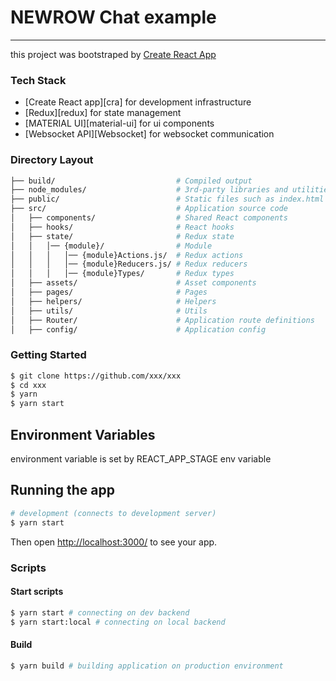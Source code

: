 # NEWROW Chat example

---

this project was bootstraped by [Create React App](https://create-react-app.dev/)

### Tech Stack

- [Create React app][cra] for development infrastructure
- [Redux][redux] for state management
- [MATERIAL UI][material-ui] for ui components
- [Websocket API][Websocket] for websocket communication

### Directory Layout

```bash
├── build/                           # Compiled output
├── node_modules/                    # 3rd-party libraries and utilities
├── public/                          # Static files such as index.html etc.
├── src/                             # Application source code
│   ├── components/                  # Shared React components
│   ├── hooks/                       # React hooks
│   ├── state/                       # Redux state
│   │   │── {module}/                # Module
│   │   │   │── {module}Actions.js/  # Redux actions
│   │   │   │── {module}Reducers.js/ # Redux reducers
│   │   │   │── {module}Types/       # Redux types
│   ├── assets/                      # Asset components
│   ├── pages/                       # Pages
│   ├── helpers/                     # Helpers 
│   ├── utils/                       # Utils 
│   ├── Router/                      # Application route definitions
│   ├── config/                      # Application config
```

### Getting Started

```bash
$ git clone https://github.com/xxx/xxx
$ cd xxx
$ yarn
$ yarn start
```

## Environment Variables

environment variable is set by REACT_APP_STAGE env variable

## Running the app

```bash
# development (connects to development server)
$ yarn start
```

Then open [http://localhost:3000/](http://localhost:3000/) to see your app.<br>


### Scripts

#### Start scripts
```bash
$ yarn start # connecting on dev backend
$ yarn start:local # connecting on local backend
```

#### Build
```bash
$ yarn build # building application on production environment
```
